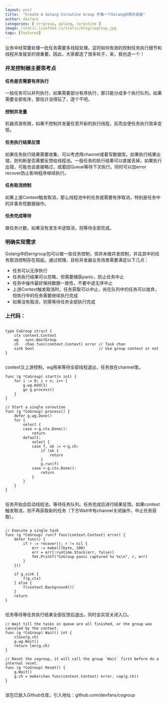 ```yaml
---
layout: post
title:  "Create A Golang Coroutine Group 手撸一个Golang协程并发器"
author: devfans
categories: [ errgroup, golang, coroutine ]
image: /static.livefeed.cn/static/blog/cogroup.jpg
tags: [featured]
---
```


业务中经常要处理一批任务需要多线程处理，这时如何有效的控制任务执行细节和线程并发就变的很重要。因此，大家都造了很多轮子，来，我也造一个！

### 并发控制器主要思考点

#### 任务是否需要有序执行
一般任务可以并列执行，如果需要部分有序执行，那只能分成多个执行队列。如果需要全部有序，那估计没得玩了，逐个干吧。

#### 控制并发量
机器资源有限，如果不控制并发量任意开新的执行线程，反而会使任务执行效率变低。

#### 任务执行结果反馈
如果任务执行结果需要收集，可以考虑用channel或着写数据库。如果执行结果出错，则判断是否需要反馈给线程池。一般任务的执行结果可以直接丢掉，如果执行出错，可能也会直接略过，或着回Queue等待下次执行。同时可以加error recover防止影响程序继续执行。

#### 任务取消控制
如果上游Context触发取消，那么线程池中的任务就需要有序取消，特别是任务中的非事务性数据操作。

#### 任务完成等待
做任务计数，如果没有发生中途取消，则等待全部完成。


### 明确实现需求

Golang中的errgroup包可以做一些任务控制，但并未做并发控制，并且其中的任务取消控制存在瑕疵。通过梳理，目标并发器业务场景需要满足以下几点：

- 任务可以无序执行
- 任务执行结果可以忽略，但需要捕获panic，防止任务中止
- 任务中操作最好保持数据一致性，不要中途无序中止
- 上游Context触发取消时，任务获取可以中止，尚在队列中的任务可以放弃，但执行中的任务需要继续执行完成
- 如果没有取消，则需等待任务全部执行完成


### 上代码：

```

type CoGroup struct {
	ctx context.Context
	wg   sync.WaitGroup
	ch   chan func(context.Context) error // Task chan
	sink bool                             // Use group context or not
}


```
context又上游控制，wg用来等待全部线程退出，任务放在channel里。

```
func (g *CoGroup) start(n int) {
	for i := 0; i < n; i++ {
		g.wg.Add(1)
		go g.process()
	}
}

// Start a single coroutine
func (g *CoGroup) process() {
	defer g.wg.Done()
	for {
		select {
		case <-g.ctx.Done():
			return
		default:
			select {
			case f, ok := <-g.ch:
				if !ok {
					return
				}
				g.run(f)
			case <-g.ctx.Done():
				return
			}
		}
	}
}


```

任务开始会启动线程池，等待任务队列。任务完成后进行结果反馈。如果context触发取消，则不再获取新的任务（下方Wait中有channel关闭操作，中止任务获取）。
```

// Execute a single task
func (g *CoGroup) run(f func(context.Context) error) {
	defer func() {
		if r := recover(); r != nil {
			err := make([]byte, 200)
			err = err[:runtime.Stack(err, false)]
			fmt.Printf("CoGroup panic captured %v %s\n", r, err)
		}
	}()

	if g.sink {
		f(g.ctx)
	} else {
		f(context.Background())
	}
	return
}


```

任务等待等任务执行结果全部反馈后退出，同时会实现关闭入口。

```
// Wait till the tasks in queue are all finished, or the group was canceled by the context.
func (g *CoGroup) Wait() int {
	close(g.ch)
	g.wg.Wait()
	return len(g.ch)
}

// Reset the cogroup, it will call the group `Wait` first before do a internal reset.
func (g *CoGroup) Reset() {
	g.Wait()
	g.ch = make(chan func(context.Context) error, cap(g.ch))
}


```

该包已放入Github仓库，引入地址：github.com/devfans/cogroup
